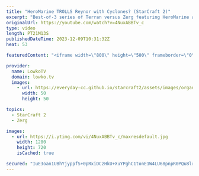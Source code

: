 ```yaml
---
title: "HeroMarine TROLLS Reynor with Cyclones? (StarCraft 2)"
excerpt: "Best-of-3 series of Terran versus Zerg featuring HeroMarine and Reynor. In these games, played at HomeStory Cup, HeroMarine decides to play Terran Mech. In game one of this match he goes for a Cyclone all-in that I have not seen before, and one that I've been losing against regularly on the SC2 ladder"
originalUrl: https://youtube.com/watch?v=4NuxABBTv_c
type: video
length: PT21M13S
publishedDateTime: 2023-12-09T10:31:32Z
heat: 53

featuredContent: "<iframe width=\"800\" height=\"500\" frameborder=\"0\" src=\"https://www.youtube.com/embed/4NuxABBTv_c\" allow=\"accelerometer; autoplay; encrypted-media; gyroscope; picture-in-picture\" allowfullscreen></iframe>"

provider:
  name: LowkoTV
  domain: lowko.tv
  images:
    - url: https://everyday-cc.github.io/starcraft2/assets/images/organizations/lowko.tv-50x50.jpg
      width: 50
      height: 50

topics:
  - StarCraft 2
  - Zerg

images:
  - url: https://i.ytimg.com/vi/4NuxABBTv_c/maxresdefault.jpg
    width: 1280
    height: 720
    isCached: true

secured: "IuE3oan1UBhYjyppfS+0pRxiDCzHkU+XuYPghC1tonE1W4LU68pnpR0PQu8lrwmTxbX6qP5GXwYO8ALB5iibVfZJrUVxhyrfdGgZhb5bWH8PqPA/ML1Xikv+V+RXXeq+A6tSsfmcuGu2UXC1ZpCCn7eBzX/MhuP1onksts5WjbqZhrxHOIXbuWXYtppp5+HzXbFBNAzbQCMmUHgmg2J+iAzmG1MK6x4OxLTiTwIX5CHwKbx0hbx8eny7Iz4cfcu1bA5Vqz46IAP/31kkxbGPiStCj9bFByxDB3d+iVsLaF5SlgywYS5gl5fdYi8j9JAzDSECIyjOQt4BOlb6GsMPW5T7AfBkGy3AkdOEAqo+0XeBUsacqUOCZttjDwHwe+wIvicjr2ZxUt81gTskn8nOXd7mCXkgHQE4BZ+pWV6t/yI=;nIBwyL2L7g9yxU8saXaOPw=="
---
```


